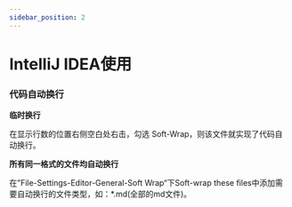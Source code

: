 ```yaml
---
sidebar_position: 2
---
```


# IntelliJ IDEA使用

### 代码自动换行
**临时换行**

在显示行数的位置右侧空白处右击，勾选 Soft-Wrap，则该文件就实现了代码自动换行。

**所有同一格式的文件均自动换行**

在”File-Settings-Editor-General-Soft Wrap“下Soft-wrap these files中添加需要自动换行的文件类型，如：*.md(全部的md文件)。